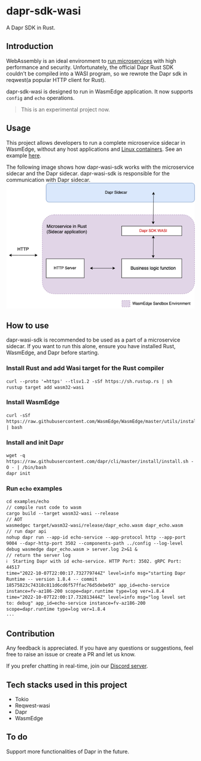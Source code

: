 # dapr-sdk-wasi

A Dapr SDK in Rust.

## Introduction
WebAssembly is an ideal environment to [run microservices](https://medium.com/wasm/cloud-native-webassembly-in-service-mesh-b19e3a96ccf8) with high performance and security. Unfortunately, the official Dapr Rust SDK couldn't be compiled into a WASI program, so we rewrote the Dapr sdk in reqwest(a popular HTTP client for Rust). 

dapr-sdk-wasi is designed to run in WasmEdge application. It now supports `config` and `echo` operations. 


> This is an experimental project now.

## Usage

This project allows developers to run a complete microservice sidecar in WasmEdge, without any host applications and [Linux containers](https://wasmedge.org/wasm_linux_container/). See an example [here](https://github.com/second-state/dapr-wasm).

The following image shows how dapr-wasi-sdk works with the microservice sidecar and the Dapr sidecar. dapr-wasi-sdk is responsible for the communication with Dapr sidecar.
![](dapr-sdk-wasi.png)

## How to use

dapr-wasi-sdk is recommended to be used as a part of a microservice sidecar. If you want to run this alone, ensure you have installed Rust, WasmEdge, and Dapr before starting.

### Install Rust and add Wasi target for the Rust compiler

```
curl --proto '=https' --tlsv1.2 -sSf https://sh.rustup.rs | sh
rustup target add wasm32-wasi
```
### Install WasmEdge

```
curl -sSf https://raw.githubusercontent.com/WasmEdge/WasmEdge/master/utils/install.sh | bash
```
### Install and init Dapr

```
wget -q https://raw.githubusercontent.com/dapr/cli/master/install/install.sh -O - | /bin/bash
dapr init
```

### Run `echo` examples
```
cd examples/echo
// compile rust code to wasm 
cargo build --target wasm32-wasi --release
// AOT 
wasmedgec target/wasm32-wasi/release/dapr_echo.wasm dapr_echo.wasm
// run dapr api
nohup dapr run --app-id echo-service --app-protocol http --app-port 9004 --dapr-http-port 3502 --components-path ../config --log-level debug wasmedge dapr_echo.wasm > server.log 2>&1 &
// return the server log
ℹ️  Starting Dapr with id echo-service. HTTP Port: 3502. gRPC Port: 44517
time="2022-10-07T22:00:17.732779744Z" level=info msg="starting Dapr Runtime -- version 1.8.4 -- commit 18575823c74318c811d6cd6f57ffac76d5debe93" app_id=echo-service instance=fv-az186-200 scope=dapr.runtime type=log ver=1.8.4
time="2022-10-07T22:00:17.732813444Z" level=info msg="log level set to: debug" app_id=echo-service instance=fv-az186-200 scope=dapr.runtime type=log ver=1.8.4
···
 ```


## Contribution

Any feedback is appreciated. If you have any questions or suggestions, feel free to raise an issue or create a PR and let us know.

If you prefer chatting in real-time, join our [Discord server](https://discord.gg/U4B5sFTkFc).

## Tech stacks used in this project
* Tokio
* Reqwest-wasi
* Dapr
* WasmEdge

## To do

Support more functionalities of Dapr in the future.

